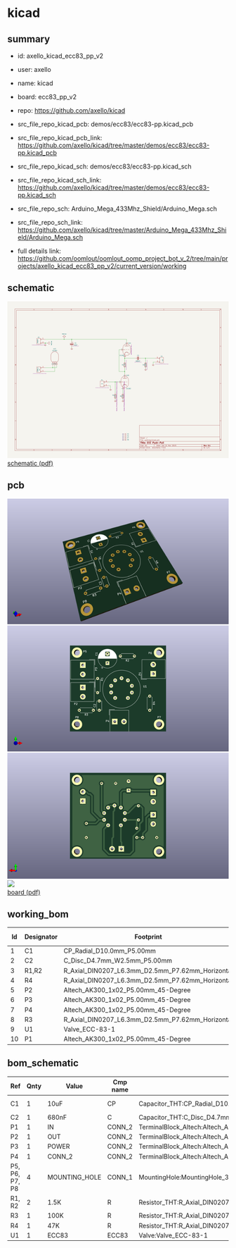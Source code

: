 # kicad
 
## summary 
* id: axello_kicad_ecc83_pp_v2
* user: axello
* name: kicad
* board: ecc83_pp_v2
* repo: https://github.com/axello/kicad
* src_file_repo_kicad_pcb: demos/ecc83/ecc83-pp.kicad_pcb
* src_file_repo_kicad_pcb_link: https://github.com/axello/kicad/tree/master/demos/ecc83/ecc83-pp.kicad_pcb
* src_file_repo_kicad_sch: demos/ecc83/ecc83-pp.kicad_sch
* src_file_repo_kicad_sch_link: https://github.com/axello/kicad/tree/master/demos/ecc83/ecc83-pp.kicad_sch

* src_file_repo_sch: Arduino_Mega_433Mhz_Shield/Arduino_Mega.sch
* src_file_repo_sch_link: https://github.com/axello/kicad/tree/master/Arduino_Mega_433Mhz_Shield/Arduino_Mega.sch
* full details link: https://github.com/oomlout/oomlout_oomp_project_bot_v_2/tree/main/projects/axello_kicad_ecc83_pp_v2/current_version/working  

## schematic  
![](working_schematic_600.png)  
[schematic (pdf)](working_schematic.pdf) 






















## pcb  
![](working_3d_600.png) 
![](working_3d_front_600.png)  
![](working_3d_back_600.png)  
![](working_600.png)  
[board (pdf)](working.pdf)  

## working_bom
| Id | Designator | Footprint | Quantity | Designation | Supplier and ref |  | None | 
| --- | --- | --- | --- | --- | --- | --- | --- | 
| 1 | C1 | CP_Radial_D10.0mm_P5.00mm | 1 | 10uF |  |  | [''] | 
| 2 | C2 | C_Disc_D4.7mm_W2.5mm_P5.00mm | 1 | 680nF |  |  | [''] | 
| 3 | R1,R2 | R_Axial_DIN0207_L6.3mm_D2.5mm_P7.62mm_Horizontal | 2 | 1.5K |  |  | [''] | 
| 4 | R4 | R_Axial_DIN0207_L6.3mm_D2.5mm_P7.62mm_Horizontal | 1 | 47K |  |  | [''] | 
| 5 | P2 | Altech_AK300_1x02_P5.00mm_45-Degree | 1 | OUT |  |  | [''] | 
| 6 | P3 | Altech_AK300_1x02_P5.00mm_45-Degree | 1 | POWER |  |  | [''] | 
| 7 | P4 | Altech_AK300_1x02_P5.00mm_45-Degree | 1 | CONN_2 |  |  | [''] | 
| 8 | R3 | R_Axial_DIN0207_L6.3mm_D2.5mm_P7.62mm_Horizontal | 1 | 100K |  |  | [''] | 
| 9 | U1 | Valve_ECC-83-1 | 1 | ECC83 |  |  | [''] | 
| 10 | P1 | Altech_AK300_1x02_P5.00mm_45-Degree | 1 | IN |  |  | [''] | 


## bom_schematic
| Ref | Qnty | Value | Cmp name | Footprint | Description | Vendor | DNP | 
| --- | --- | --- | --- | --- | --- | --- | --- | 
| C1 | 1 | 10uF | CP | Capacitor_THT:CP_Radial_D10.0mm_P5.00mm | Polarised capacitor |  |  | 
| C2 | 1 | 680nF | C | Capacitor_THT:C_Disc_D4.7mm_W2.5mm_P5.00mm |  |  |  | 
| P1 | 1 | IN | CONN_2 | TerminalBlock_Altech:Altech_AK300_1x02_P5.00mm_45-Degree |  |  |  | 
| P2 | 1 | OUT | CONN_2 | TerminalBlock_Altech:Altech_AK300_1x02_P5.00mm_45-Degree |  |  |  | 
| P3 | 1 | POWER | CONN_2 | TerminalBlock_Altech:Altech_AK300_1x02_P5.00mm_45-Degree |  |  |  | 
| P4 | 1 | CONN_2 | CONN_2 | TerminalBlock_Altech:Altech_AK300_1x02_P5.00mm_45-Degree |  |  |  | 
| P5, P6, P7, P8 | 4 | MOUNTING_HOLE | CONN_1 | MountingHole:MountingHole_3.2mm_M3_DIN965_Pad |  |  |  | 
| R1, R2 | 2 | 1.5K | R | Resistor_THT:R_Axial_DIN0207_L6.3mm_D2.5mm_P7.62mm_Horizontal |  |  |  | 
| R3 | 1 | 100K | R | Resistor_THT:R_Axial_DIN0207_L6.3mm_D2.5mm_P7.62mm_Horizontal |  |  |  | 
| R4 | 1 | 47K | R | Resistor_THT:R_Axial_DIN0207_L6.3mm_D2.5mm_P7.62mm_Horizontal |  |  |  | 
| U1 | 1 | ECC83 | ECC83 | Valve:Valve_ECC-83-1 |  |  |  | 



